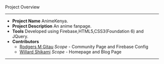Project Overview

----
+ **Project Name** AnimeKenya.
+ **Project Description**  An anime fanpage.
+ **Tools** Developed using Firebase,HTML5,CSS3(Foundation 6) and JQuery.
+ **Contributors**
  - [Rodgers M Gitau](https://github.com/valdadyne)   *Scope* - Community Page and Firebase Config
  - [Willard Shikami](https://github.com/willardshikami) *Scope* - Homepage and Blog Page
  
----
